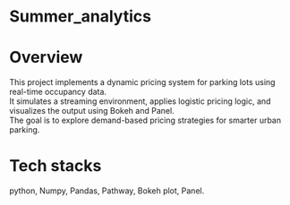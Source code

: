 # Summer_analytics
# Overview
This project implements a dynamic pricing system for parking lots using real-time occupancy data.  
It simulates a streaming environment, applies logistic pricing logic, and visualizes the output using Bokeh and Panel.  
The goal is to explore demand-based pricing strategies for smarter urban parking.

# Tech stacks
python,
Numpy,
Pandas,
Pathway,
Bokeh plot,
Panel.


